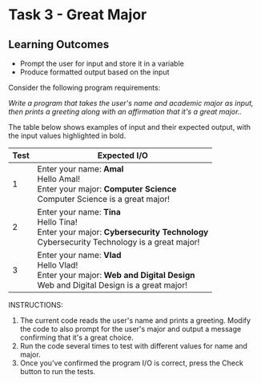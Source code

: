 # Task 3 - Great Major

## Learning Outcomes

- Prompt the user for input and store it in a variable
- Produce formatted output based on the input

Consider the following program requirements:

<i>Write a program that takes the user's name and academic major as input, 
then prints a greeting along with an affirmation that it's a great major..</i>

The table below shows examples of input and their expected output, with the input values highlighted in bold.

| Test | Expected I/O                                                                                                                                   | 
|------|------------------------------------------------------------------------------------------------------------------------------------------------|
| 1    | Enter your name: <b>Amal</b><br>Hello Amal!<br>Enter your major: <b>Computer Science</b><br>Computer Science is a great major!                 | 
| 2    | Enter your name: <b>Tina</b><br>Hello Tina!<br>Enter your major: <b>Cybersecurity Technology</b><br>Cybersecurity Technology is a great major! |       
| 3    | Enter your name: <b>Vlad</b><br>Hello Vlad!<br>Enter your major: <b>Web and Digital Design</b><br>Web and Digital Design is a great major!     |       


INSTRUCTIONS:

1. The current code reads the user's name and prints a greeting. Modify the code to also prompt for the user's major and output a message confirming that it's a great choice.
2. Run the code several times to test with different values for name and major.
3. Once you've confirmed the program I/O is correct, press the Check button to run the tests.

